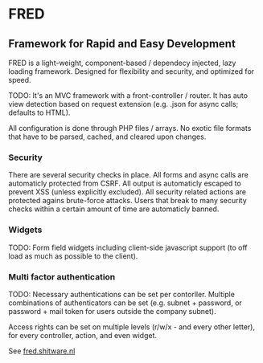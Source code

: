 # FRED
## Framework for Rapid and Easy Development

FRED is a light-weight, component-based / dependecy injected, lazy loading
framework. Designed for flexibility and security, and optimized for speed.

TODO: It's an MVC framework with a front-controller / router. It has auto view
detection based on request extension (e.g. .json for async calls; defaults to
HTML).

All configuration is done through PHP files / arrays. No exotic file formats
that have to be parsed, cached, and cleared upon changes.

### Security

There are several security checks in place. All forms and async calls are
automaticly protected from CSRF. All output is automaticly escaped to prevent
XSS (unless explicitly excluded). All security related actions are protected
agains brute-force attacks. Users that break to many security checks within a
certain amount of time are automaticly banned.

### Widgets

TODO: Form field widgets including client-side javascript support (to off load
as much as possible to the client).

### Multi factor authentication

TODO: Necessary authentications can be set per contorller. Multiple
combinations of authenticators can be set (e.g. subnet + password, or password +
mail token for users outside the company subnet).

Access rights can be set on multiple levels (r/w/x - and every other letter),
for every controller, action, and even widget.

See [fred.shitware.nl](http://fred.shitware.nl)
